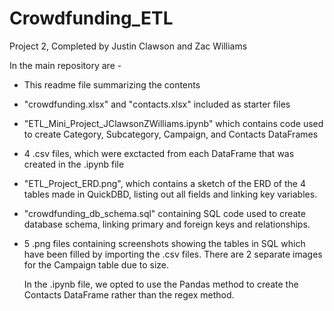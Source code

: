 # Crowdfunding_ETL

Project 2, Completed by Justin Clawson and Zac Williams

In the main repository are - 

- This readme file summarizing the contents
- "crowdfunding.xlsx" and "contacts.xlsx" included as starter files
- "ETL_Mini_Project_JClawsonZWilliams.ipynb" which contains code used to create Category, Subcategory, Campaign, and Contacts DataFrames
- 4 .csv files, which were exctacted from each DataFrame that was created in the .ipynb file
- "ETL_Project_ERD.png", which contains a sketch of the ERD of the 4 tables made in QuickDBD, listing out all fields and linking key variables.
- "crowdfunding_db_schema.sql" containing SQL code used to create database schema, linking primary and foreign keys and relationships.
- 5 .png files containing screenshots showing the tables in SQL which have been filled by importing the .csv files. There are 2 separate images for the Campaign table due to size.

  In the .ipynb file, we opted to use the Pandas method to create the Contacts DataFrame rather than the regex method.
